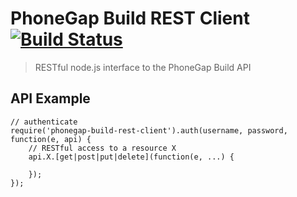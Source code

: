 # PhoneGap Build REST Client [![Build Status][travis-ci-img]][travis-ci-url]


> RESTful node.js interface to the PhoneGap Build API

## API Example

    // authenticate
    require('phonegap-build-rest-client').auth(username, password, function(e, api) {
        // RESTful access to a resource X
        api.X.[get|post|put|delete](function(e, ...) {

        });
    });

[travis-ci-img]: https://secure.travis-ci.org/mwbrooks/phonegap-build-rest-client.png
[travis-ci-url]: http://travis-ci.org/mwbrooks/phonegap-build-rest-client

